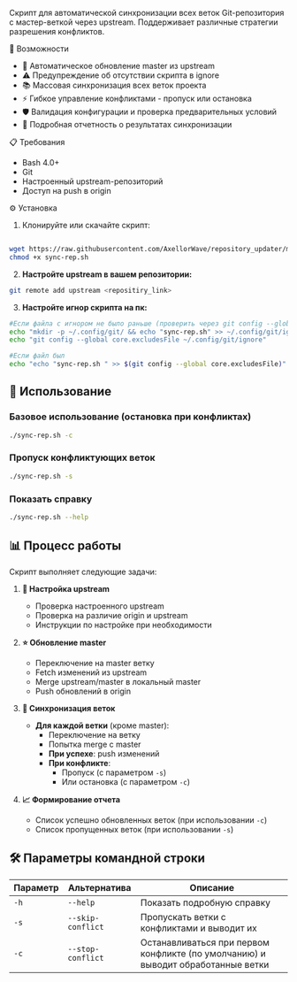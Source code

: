 
Скрипт для автоматической синхронизации всех веток Git-репозитория с мастер-веткой через upstream.
Поддерживает различные стратегии разрешения конфликтов.

 🚀 Возможности

- 🔄 Автоматическое обновление master из upstream
- ⚠️ Предупреждение об отсутствии скрипта в ignore
- 📚 Массовая синхронизация всех веток проекта
- ⚡ Гибкое управление конфликтами - пропуск или остановка
- 🛡️ Валидация конфигурации и проверка предварительных условий
- 📖 Подробная отчетность о результатах синхронизации

 📋 Требования

- Bash 4.0+
- Git
- Настроенный upstream-репозиторий
- Доступ на push в origin

 ⚙️ Установка

1. Клонируйте или скачайте скрипт:
```bash

wget https://raw.githubusercontent.com/AxellorWave/repository_updater/master/sync-rep.sh
chmod +x sync-rep.sh 
```

2. **Настройте upstream в вашем репозитории:**
```bash
git remote add upstream <repositiry_link>
```
3. **Настройте игнор скрипта на пк:**
```bash
#Если файла с игнором не было раньше (проверить через git config --global core.excludesFile)
echo "mkdir -p ~/.config/git/ && echo "sync-rep.sh" >> ~/.config/git/ignore"
echo "git config --global core.excludesFile ~/.config/git/ignore"

#Если файл был
echo "echo "sync-rep.sh " >> $(git config --global core.excludesFile)"
```
## 🎯 Использование

### Базовое использование (остановка при конфликтах)
```bash
./sync-rep.sh -c
```

### Пропуск конфликтующих веток
```bash
./sync-rep.sh -s
```

### Показать справку
```bash
./sync-rep.sh --help
```

## 📊 Процесс работы

Скрипт выполняет следующие задачи:

1. **🔄 Настройка upstream**
   - Проверка настроенного upstream
   - Проверка на различие origin и upstream
   - Инструкции по настройке при необходимости

2. **⭐ Обновление master**
   - Переключение на master ветку
   - Fetch изменений из upstream
   - Merge upstream/master в локальный master
   - Push обновлений в origin

3. **📂 Синхронизация веток**
   - **Для каждой ветки** (кроме master):
     - Переключение на ветку
     - Попытка merge с master
     - **При успехе**: push изменений
     - **При конфликте**: 
       - Пропуск (с параметром `-s`)
       - Или остановка (с параметром `-c`)

4. **📈 Формирование отчета**
   - Список успешно обновленных веток (при использовании `-c`)
   - Список пропущенных веток (при использовании `-s`)

## 🛠️ Параметры командной строки

| Параметр | Альтернатива | Описание |
|----------|--------------|----------|
| `-h` | `--help` | Показать подробную справку |
| `-s` | `--skip-conflict` | Пропускать ветки с конфликтами и выводит их |
| `-c` | `--stop-conflict` | Останавливаться при первом конфликте (по умолчанию) и выводит обработанные ветки|

